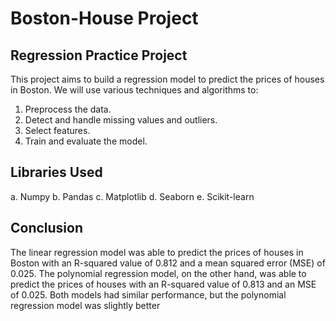 # Boston-House Project

## Regression Practice Project

This project aims to build a regression model to predict the prices of houses in Boston. We will use various techniques and algorithms to:

1. Preprocess the data.
2. Detect and handle missing values and outliers.
3. Select features.
4. Train and evaluate the model.


## Libraries Used
a. Numpy
b. Pandas
c. Matplotlib
d. Seaborn
e. Scikit-learn





## Conclusion
The linear regression model was able to predict the prices of houses in Boston with an R-squared value of 0.812 and a mean squared error (MSE) of 0.025. The polynomial regression model, on the other hand, was able to predict the prices of houses with an R-squared value of 0.813 and an MSE of 0.025. Both models had similar performance, but the polynomial regression model was slightly better
